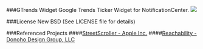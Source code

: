 ###GTrends Widget
Google Trends Ticker Widget for NotificationCenter.
![](https://dl.dropboxusercontent.com/s/k0123195zyh23s9/55d2d4c864c741c5ba5f7e99928bf64d-55d2d4c864c741c5ba5f7e99928bf64d%402x.gif?dl=1)

###License
New BSD (See LICENSE file for details)

###Referenced Projects
####[StreetScroller - Apple Inc.](https://developer.apple.com/library/ios/samplecode/StreetScroller/)
####[Reachability - Donoho Design Group, LLC](http://blog.ddg.com/?p=24)

